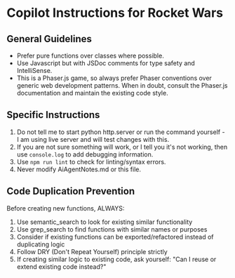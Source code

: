 # Copilot Instructions for Rocket Wars

## General Guidelines

- Prefer pure functions over classes where possible.
- Use Javascript but with JSDoc comments for type safety and IntelliSense.
- This is a Phaser.js game, so always prefer Phaser conventions over generic web development patterns. When in doubt, consult the Phaser.js documentation and maintain the existing code style.

## Specific Instructions
1. Do not tell me to start python http.server or run the command yourself - I am using live server and will test changes with this.
2. If you are not sure something will work, or I tell you it's not working, then use `console.log` to add debugging information.
3. Use `npm run lint` to check for linting/syntax errors.
4. Never modify AiAgentNotes.md or this file.

## Code Duplication Prevention

Before creating new functions, ALWAYS:
1. Use semantic_search to look for existing similar functionality
2. Use grep_search to find functions with similar names or purposes
3. Consider if existing functions can be exported/refactored instead of duplicating logic
4. Follow DRY (Don't Repeat Yourself) principle strictly
5. If creating similar logic to existing code, ask yourself: "Can I reuse or extend existing code instead?"
